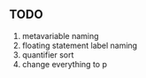 TODO
---

1. metavariable naming
2. floating statement label naming
3. quantifier sort
4. change everything to p
